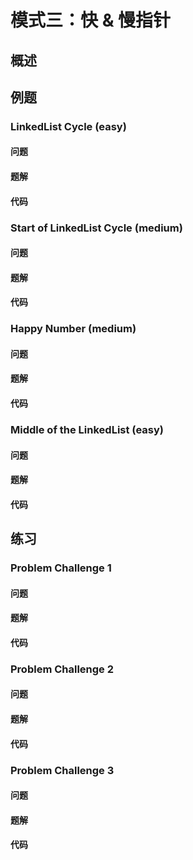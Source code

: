 # 模式三：快 & 慢指针

## 概述


## 例题

### LinkedList Cycle (easy)

#### 问题

#### 题解

#### 代码

### Start of LinkedList Cycle (medium)

#### 问题

#### 题解

#### 代码

### Happy Number (medium)

#### 问题

#### 题解

#### 代码

### Middle of the LinkedList (easy)

#### 问题

#### 题解

#### 代码

## 练习

### Problem Challenge 1

#### 问题

#### 题解

#### 代码

### Problem Challenge 2

#### 问题

#### 题解

#### 代码

### Problem Challenge 3

#### 问题

#### 题解

#### 代码
